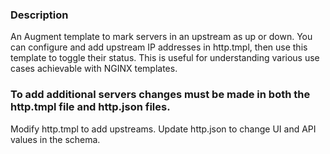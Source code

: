 ### Description

An Augment template to mark servers in an upstream as up or down. 
You can configure and add upstream IP addresses in http.tmpl, then use this template to toggle their status. 
This is useful for understanding various use cases achievable with NGINX templates.

### To add additional servers changes must be made in both the http.tmpl file and http.json files. ###

Modify http.tmpl to add upstreams.
Update http.json to change UI and API values in the schema.


